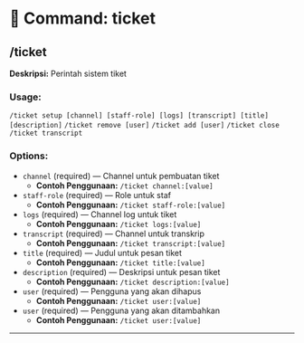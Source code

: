 # 📁 Command: ticket

## /ticket

**Deskripsi:** Perintah sistem tiket

### Usage:
`/ticket setup [channel] [staff-role] [logs] [transcript] [title] [description]`
`/ticket remove [user]`
`/ticket add [user]`
`/ticket close`
`/ticket transcript`

### Options:
- `channel` (required) — Channel untuk pembuatan tiket
  - **Contoh Penggunaan:** `/ticket channel:[value]`
- `staff-role` (required) — Role untuk staf
  - **Contoh Penggunaan:** `/ticket staff-role:[value]`
- `logs` (required) — Channel log untuk tiket
  - **Contoh Penggunaan:** `/ticket logs:[value]`
- `transcript` (required) — Channel untuk transkrip
  - **Contoh Penggunaan:** `/ticket transcript:[value]`
- `title` (required) — Judul untuk pesan tiket
  - **Contoh Penggunaan:** `/ticket title:[value]`
- `description` (required) — Deskripsi untuk pesan tiket
  - **Contoh Penggunaan:** `/ticket description:[value]`
- `user` (required) — Pengguna yang akan dihapus
  - **Contoh Penggunaan:** `/ticket user:[value]`
- `user` (required) — Pengguna yang akan ditambahkan
  - **Contoh Penggunaan:** `/ticket user:[value]`

---

